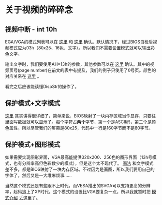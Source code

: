 # 关于视频的碎碎念

## 视频中断 - int 10h

EGA/VGA的模式列表可以在 [这里](https://www.stanislavs.org/helppc/int_10-0.html) 和 [这里](http://www.columbia.edu/~em36/wpdos/videomodes.txt) 确认。默认情况下，经过BIOS自检后视频模式应为03h（80x25、16色、文字）。所以我们不需要设置模式就可以输出彩色文字。

输出文字时，我们要使用AH=13h的参数，其他参数可以在 [这里](https://www.stanislavs.org/helppc/int_10-13.html) 确认。其中的视频页号(page number)在前文的表中有提及，我们的例子只使用了0号页。颜色的对应关系在 [这里](https://wiki.osdev.org/Text_mode#Colours) 。

看完之后应该能读懂DispStr的操作了。

## 保护模式+文字模式

 [这里](https://wiki.osdev.org/Printing_to_Screen) 其实讲得很详细了，简单来说，BIOS映射了一块内存区域当作显存，只要往里面写数据就可以显示了。每个字符占**两个**字节，第一个是ASCII码，第二个是颜色属性。所以尽管我们的屏幕是80x25，代码中一行是160字节而不是80字节。

## 保护模式+图形模式

如果需要实现图形界面，VGA最高能提供320x200、256色的图形界面（13h号模式，也有分辨率高但色彩数少的模式），但是这个太不现代了。 [画法](https://wiki.osdev.org/Drawing_In_Protected_Mode) 和文字模式差不多，都是BIOS映射了一块内存区域。不过因为是画图，所以我们要用自己的字体了，然后又是一大堆麻烦事……

当然这个模式还是有些跟不上时代，而VESA推出的SVGA可以支持更高的分辨率，起码追上了XP时代。这个模式的设置比VGA要复杂一点，所以我就暂时把 [模式介绍](https://wiki.osdev.org/VESA_Video_Modes) 丢这里了。
